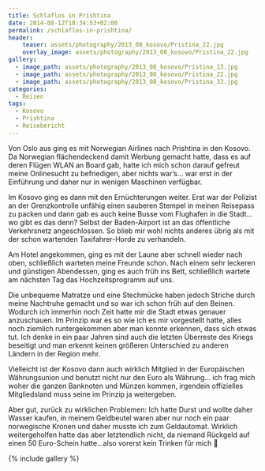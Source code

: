 ```yaml
---
title: Schlaflos in Prishtina
date: 2014-08-12T18:34:53+02:00
permalink: /schlaflos-in-prishtina/
header:
    teaser: assets/photography/2013_08_kosovo/Pristina_22.jpg
    overlay_image: assets/photography/2013_08_kosovo/Pristina_22.jpg
gallery:
  - image_path: assets/photography/2013_08_kosovo/Pristina_13.jpg
  - image_path: assets/photography/2013_08_kosovo/Pristina_22.jpg
  - image_path: assets/photography/2013_08_kosovo/Pristina_33.jpg
categories:
  - Reisen
tags:
  - Kosovo
  - Prishtina
  - Reisebericht
---
```


Von Oslo aus ging es mit Norwegian Airlines nach Prishtina in den Kosovo. 
Da Norwegian flächendeckend damit Werbung gemacht hatte, dass es auf deren Flügen WLAN an Board gab, 
hatte ich mich schon darauf gefreut meine Onlinesucht zu befriedigen, aber nichts war’s…
war erst in der Einführung und daher nur in wenigen Maschinen verfügbar.

Im Kosovo ging es dann mit den Ernüchterungen weiter. Erst war der Polizist an der Grenzkontrolle unfähig einen sauberen Stempel 
in meinen Reisepass zu packen und dann gab es auch keine Busse vom Flughafen in die Stadt…wo gibt es das denn? 
Selbst der Baden-Airport ist an das öffentliche Verkehrsnetz angeschlossen. 
So blieb mir wohl nichts anderes übrig als mit der schon wartenden Taxifahrer-Horde zu verhandeln.

Am Hotel angekommen, ging es mit der Laune aber schnell wieder nach oben, schließlich warteten meine Freunde schon. 
Nach einem sehr leckeren und günstigen Abendessen, ging es auch früh ins Bett, schließlich wartete am nächsten Tag das Hochzeitsprogramm auf uns.

Die unbequeme Matratze und eine Stechmücke haben jedoch Striche durch meine Nachtruhe gemacht und so war ich schon früh auf den Beinen. 
Wodurch ich immerhin noch Zeit hatte mir die Stadt etwas genauer anzuschauen. Im Prinzip war es so wie ich es mir vorgestellt hatte, 
alles noch ziemlich runtergekommen aber man konnte erkennen, dass sich etwas tut. 
Ich denke in ein paar Jahren sind auch die letzten Überreste des Kriegs beseitigt und man erkennt keinen größeren Unterschied 
zu anderen Ländern in der Region mehr.

Vielleicht ist der Kosovo dann auch wirklich Mitglied in der Europäischen Währungsunion und benutzt nicht nur den Euro als Währung…
ich frag mich woher die ganzen Banknoten und Münzen kommen, irgendein offizielles Mitgliedsland muss seine im Prinzip ja weitergeben.

Aber gut, zurück zu wirklichen Problemen: Ich hatte Durst und wollte daher Wasser kaufen, in meinem Geldbeutel waren 
aber nur noch ein paar norwegische Kronen und daher musste ich zum Geldautomat. Wirklich weitergeholfen hatte das aber letztendlich nicht, 
da niemand Rückgeld auf einen 50 Euro-Schein hatte…also vorerst kein Trinken für mich 🙁

{% include gallery %}